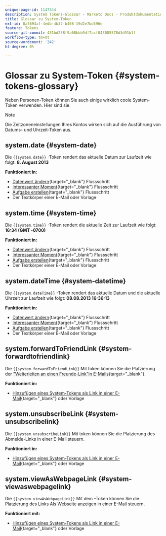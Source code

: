 ```yaml
---
unique-page-id: 1147344
description: System Tokens-Glossar - Marketo Docs - Produktdokumentation
title: Glossar zu System-Token
exl-id: 8a7694af-4edb-4b32-b408-19d2e7bd596e
feature: Tokens
source-git-commit: 431bd258f9a68bbb9df7acf043085578d3d91b1f
workflow-type: tm+mt
source-wordcount: '242'
ht-degree: 0%

---
```


# Glossar zu System-Token {#system-tokens-glossary}

Neben Personen-Token können Sie auch einige wirklich coole System-Token verwenden. Hier sind sie.

>[!NOTE]
>
>Die Zeitzoneneinstellungen Ihres Kontos wirken sich auf die Ausführung von Datums- und Uhrzeit-Token aus.

## system.date {#system-date}

Die `{{system.date}}` -Token rendert das aktuelle Datum zur Laufzeit wie folgt: **8. August 2013**

**Funktioniert in:**

* [Datenwert ändern](/help/marketo/product-docs/core-marketo-concepts/smart-campaigns/flow-actions/change-data-value.md){target="_blank"} Flussschritt
* [Interessanter Moment](/help/marketo/product-docs/core-marketo-concepts/smart-campaigns/flow-actions/interesting-moment.md){target="_blank"} Flussschritt
* [Aufgabe erstellen](/help/marketo/product-docs/core-marketo-concepts/smart-campaigns/salesforce-flow-actions/create-task.md){target="_blank"} Flussschritt
* Der Textkörper einer E-Mail oder Vorlage

## system.time {#system-time}

Die `{{system.time}}` -Token rendert die aktuelle Zeit zur Laufzeit wie folgt: **16:34 (GMT -0700)**

**Funktioniert in:**

* [Datenwert ändern](/help/marketo/product-docs/core-marketo-concepts/smart-campaigns/flow-actions/change-data-value.md){target="_blank"} Flussschritt
* [Interessanter Moment](/help/marketo/product-docs/core-marketo-concepts/smart-campaigns/flow-actions/interesting-moment.md){target="_blank"} Flussschritt
* [Aufgabe erstellen](/help/marketo/product-docs/core-marketo-concepts/smart-campaigns/salesforce-flow-actions/create-task.md){target="_blank"} Flussschritt
* Der Textkörper einer E-Mail oder Vorlage

## system.dateTime {#system-datetime}

Die `{{system.dateTime}}` -Token rendert das aktuelle Datum und die aktuelle Uhrzeit zur Laufzeit wie folgt: **08.08.2013 16:36:13**

**Funktioniert in:**

* [Datenwert ändern](/help/marketo/product-docs/core-marketo-concepts/smart-campaigns/flow-actions/change-data-value.md){target="_blank"} Flussschritt
* [Interessanter Moment](/help/marketo/product-docs/core-marketo-concepts/smart-campaigns/flow-actions/interesting-moment.md){target="_blank"} Flussschritt
* [Aufgabe erstellen](/help/marketo/product-docs/core-marketo-concepts/smart-campaigns/salesforce-flow-actions/create-task.md){target="_blank"} Flussschritt
* Der Textkörper einer E-Mail oder Vorlage

## system.forwardToFriendLink {#system-forwardtofriendlink}

Die `{{system.forwardToFriendLink}}` Mit token können Sie die Platzierung der [&quot;Weiterleiten an einen Freunde-Link&quot;in E-Mails](/help/marketo/product-docs/email-marketing/general/functions-in-the-editor/forward-to-a-friend-link-in-emails.md){target="_blank"}.

**Funktioniert in:**

* [Hinzufügen eines System-Tokens als Link in einer E-Mail](/help/marketo/product-docs/email-marketing/general/using-tokens/add-a-system-token-as-a-link-in-an-email.md){target="_blank"} oder Vorlage

## system.unsubscribeLink {#system-unsubscribelink}

Die `{{system.unsubscribeLink}}` Mit token können Sie die Platzierung des Abmelde-Links in einer E-Mail steuern.

**Funktioniert in:**

* [Hinzufügen eines System-Tokens als Link in einer E-Mail](/help/marketo/product-docs/email-marketing/general/using-tokens/add-a-system-token-as-a-link-in-an-email.md){target="_blank"} oder Vorlage

## system.viewAsWebpageLink {#system-viewaswebpagelink}

Die `{{system.viewAsWebpageLink}}` Mit dem -Token können Sie die Platzierung des Links Als Webseite anzeigen in einer E-Mail steuern.

**Funktioniert mit:**

* [Hinzufügen eines System-Tokens als Link in einer E-Mail](/help/marketo/product-docs/email-marketing/general/using-tokens/add-a-system-token-as-a-link-in-an-email.md){target="_blank"} oder Vorlage

